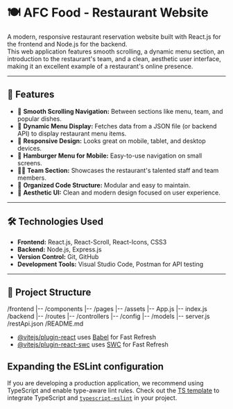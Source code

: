 # 🍽️ AFC Food - Restaurant Website

A modern,  responsive restaurant reservation website built with React.js for the frontend and Node.js for the backend.  
This web application features smooth scrolling, a dynamic menu section, an introduction to the restaurant's team, and a clean, aesthetic user interface, making it an excellent example of a restaurant's online presence.

---

## 🚀 Features
- 🍴 **Smooth Scrolling Navigation:** Between sections like menu, team, and popular dishes.
- 📜 **Dynamic Menu Display:** Fetches data from a JSON file (or backend API) to display restaurant menu items.
- 📱 **Responsive Design:** Looks great on mobile, tablet, and desktop devices.
- 🍔 **Hamburger Menu for Mobile:** Easy-to-use navigation on small screens.
- 👨‍🍳 **Team Section:** Showcases the restaurant's talented staff and team members.
- 🔄 **Organized Code Structure:** Modular and easy to maintain.
- 🎨 **Aesthetic UI:** Clean and modern design focused on user experience.

---

## 🛠️ Technologies Used
- **Frontend:** React.js, React-Scroll, React-Icons, CSS3
- **Backend:** Node.js, Express.js
- **Version Control:** Git, GitHub
- **Development Tools:** Visual Studio Code, Postman for API testing

---

## 📂 Project Structure
/frontend
  |-- /components
  |-- /pages
  |-- /assets
  |-- App.js
  |-- index.js
/backend
  |-- /routes
  |-- /controllers
  |-- /config
  |-- /models
  |-- server.js
/restApi.json
/README.md



- [@vitejs/plugin-react](https://github.com/vitejs/vite-plugin-react/blob/main/packages/plugin-react/README.md) uses [Babel](https://babeljs.io/) for Fast Refresh
- [@vitejs/plugin-react-swc](https://github.com/vitejs/vite-plugin-react-swc) uses [SWC](https://swc.rs/) for Fast Refresh

## Expanding the ESLint configuration

If you are developing a production application, we recommend using TypeScript and enable type-aware lint rules. Check out the [TS template](https://github.com/vitejs/vite/tree/main/packages/create-vite/template-react-ts) to integrate TypeScript and [`typescript-eslint`](https://typescript-eslint.io) in your project.
